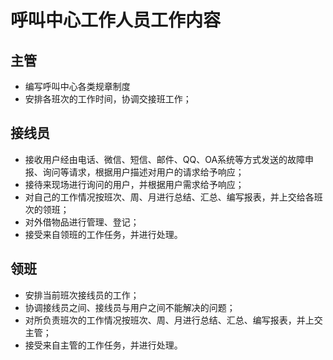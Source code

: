 # 呼叫中心工作人员工作内容

## 主管
- 编写呼叫中心各类规章制度
- 安排各班次的工作时间，协调交接班工作；

## 接线员

- 接收用户经由电话、微信、短信、邮件、QQ、OA系统等方式发送的故障申报、询问等请求，根据用户描述对用户的请求给予响应；
- 接待来现场进行询问的用户，并根据用户需求给予响应；
- 对自己的工作情况按班次、周、月进行总结、汇总、编写报表，并上交给各班次的领班；
- 对外借物品进行管理、登记；
- 接受来自领班的工作任务，并进行处理。


## 领班
- 安排当前班次接线员的工作；
- 协调接线员之间、接线员与用户之间不能解决的问题；
- 对所负责班次的工作情况按班次、周、月进行总结、汇总、编写报表，并上交主管；
- 接受来自主管的工作任务，并进行处理。

